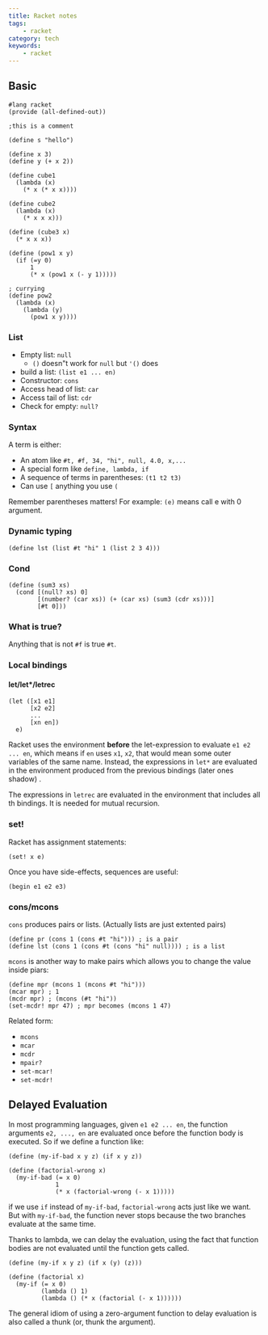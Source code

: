 ```yaml
---
title: Racket notes
tags:
    - racket
category: tech
keywords:
    - racket
---
```


## Basic

```racket
#lang racket
(provide (all-defined-out))

;this is a comment

(define s "hello")

(define x 3)
(define y (+ x 2))

(define cube1
  (lambda (x)
    (* x (* x x))))

(define cube2
  (lambda (x)
    (* x x x)))

(define (cube3 x)
  (* x x x))

(define (pow1 x y)
  (if (=y 0)
      1
      (* x (pow1 x (- y 1)))))

; currying
(define pow2
  (lambda (x)
    (lambda (y)
      (pow1 x y))))

```

### List

* Empty list: `null`
	* `()` doesn"t work for `null` but `'()` does
* build a list: `(list e1 ... en)`
* Constructor: `cons`
* Access head of list: `car`
* Access tail of list: `cdr`
* Check for empty: `null?`

### Syntax

A term is either:
* An atom like `#t, #f, 34, "hi", null, 4.0, x,...`
* A special form like `define, lambda, if`
* A sequence of terms in parentheses: `(t1 t2 t3)`
* Can use `[` anything you use `(`

Remember parentheses matters! For example:
`(e)` means call e with 0 argument.

### Dynamic typing

```racket
(define lst (list #t "hi" 1 (list 2 3 4)))
```

### Cond

```racket
(define (sum3 xs)
  (cond [(null? xs) 0]
        [(number? (car xs)) (+ (car xs) (sum3 (cdr xs)))]
        [#t 0]))
```

### What is true?

Anything that is not `#f` is true `#t`.

### Local bindings

#### let/let*/letrec

```racket
(let ([x1 e1]
      [x2 e2]
      ...
      [xn en])
  e)
```

Racket uses the environment **before** the let-expression to evaluate `e1 e2 ... en`, which means if `en` uses `x1`, `x2`, that would mean some outer variables of the same name. Instead, the expressions in `let*` are evaluated in the environment produced from the previous bindings (later ones shadow) . 

The expressions in `letrec` are evaluated in the environment that includes all th bindings. It is needed for mutual recursion.

### set!

Racket has assignment statements:
```racket
(set! x e)
```

Once you have side-effects, sequences are useful:
```racket
(begin e1 e2 e3)
```

### cons/mcons

`cons` produces pairs or lists. (Actually lists are just extented pairs)
```racket
(define pr (cons 1 (cons #t "hi"))) ; is a pair
(define lst (cons 1 (cons #t (cons "hi" null)))) ; is a list
```

`mcons` is another way to make pairs which allows you to change the value inside piars:
```racket
(define mpr (mcons 1 (mcons #t "hi")))
(mcar mpr) ; 1
(mcdr mpr) ; (mcons (#t "hi"))
(set-mcdr! mpr 47) ; mpr becomes (mcons 1 47)
```

Related form:
* `mcons`
* `mcar`
* `mcdr`
* `mpair?`
* `set-mcar!`
* `set-mcdr!`

## Delayed Evaluation

In most programming languages, given `e1 e2 ... en`, the function arguments `e2, ..., en` are evaluated once before the function body is executed. 
So if we define a function like:
```rkt
(define (my-if-bad x y z) (if x y z))

(define (factorial-wrong x)
  (my-if-bad (= x 0)
             1
             (* x (factorial-wrong (- x 1)))))
```
if we use `if` instead of `my-if-bad`, `factorial-wrong` acts just like we want. But with `my-if-bad`, the function never stops because the two branches evaluate at the same time.

Thanks to lambda, we can delay the evaluation, using the fact that function bodies are not evaluated until the function gets called.
```rkt
(define (my-if x y z) (if x (y) (z)))

(define (factorial x)
  (my-if (= x 0)
         (lambda () 1)
         (lambda () (* x (factorial (- x 1))))))
```
The general idiom of using a zero-argument function to delay evaluation is also called a thunk (or, thunk the argument).

<!--stackedit_data:
eyJoaXN0b3J5IjpbLTIwOTY5MTkzMjEsLTIwMzc0NjcxNTksNT
MxNDU5NTIsMjA3ODUzMTU3LC0zODE2NzY0MTgsMTU2MDM1OTY4
LDYzNjUzMDAxMiwtMTA1MjA3NjcxMywzMDUxNzkwNzcsLTE1MT
YzMzgxNTksNTQ4MDQ0MzM5LC0xNDM2MDIxNDk1LDIxMDIwMjY2
MzMsMTQzMjUxNTE1NSwtMTA2MDA2NTI3NywxODAzMjY3NTgsMT
c4MjMzOTQ5NSwtMTc4NDQ2NDI4Niw5MTgxNjYxMTMsLTk2Nzcy
NzgzMF19
-->